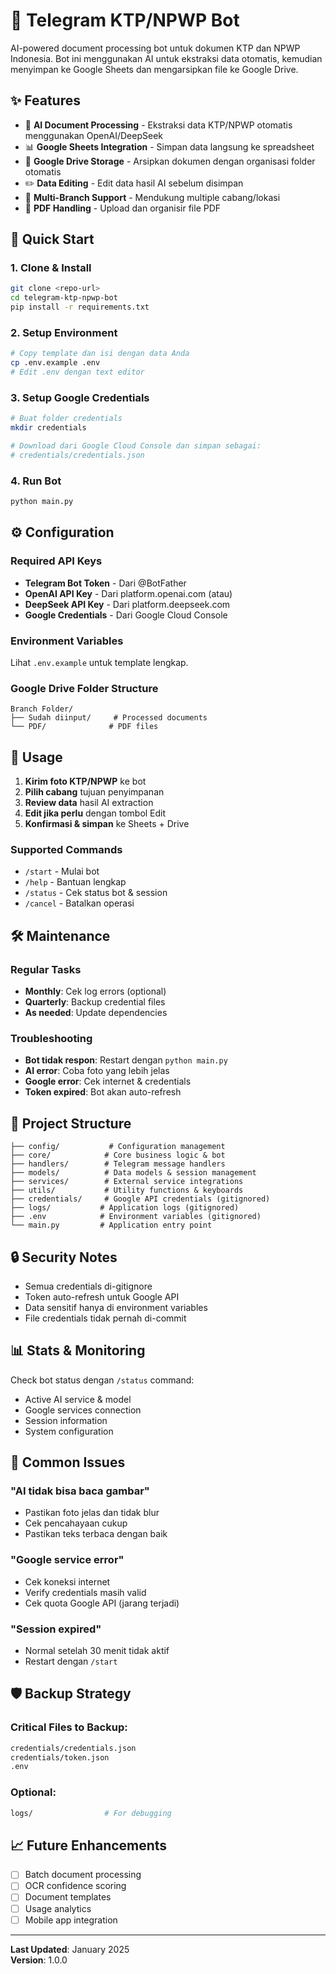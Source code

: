 # 🤖 Telegram KTP/NPWP Bot

AI-powered document processing bot untuk dokumen KTP dan NPWP Indonesia. Bot ini menggunakan AI untuk ekstraksi data otomatis, kemudian menyimpan ke Google Sheets dan mengarsipkan file ke Google Drive.

## ✨ Features

- 📸 **AI Document Processing** - Ekstraksi data KTP/NPWP otomatis menggunakan OpenAI/DeepSeek
- 📊 **Google Sheets Integration** - Simpan data langsung ke spreadsheet
- 📁 **Google Drive Storage** - Arsipkan dokumen dengan organisasi folder otomatis
- ✏️ **Data Editing** - Edit data hasil AI sebelum disimpan
- 🏢 **Multi-Branch Support** - Mendukung multiple cabang/lokasi
- 📄 **PDF Handling** - Upload dan organisir file PDF

## 🚀 Quick Start

### 1. Clone & Install
```bash
git clone <repo-url>
cd telegram-ktp-npwp-bot
pip install -r requirements.txt
```

### 2. Setup Environment
```bash
# Copy template dan isi dengan data Anda
cp .env.example .env
# Edit .env dengan text editor
```

### 3. Setup Google Credentials
```bash
# Buat folder credentials
mkdir credentials

# Download dari Google Cloud Console dan simpan sebagai:
# credentials/credentials.json
```

### 4. Run Bot
```bash
python main.py
```

## ⚙️ Configuration

### Required API Keys
- **Telegram Bot Token** - Dari @BotFather
- **OpenAI API Key** - Dari platform.openai.com (atau)
- **DeepSeek API Key** - Dari platform.deepseek.com  
- **Google Credentials** - Dari Google Cloud Console

### Environment Variables
Lihat `.env.example` untuk template lengkap.

### Google Drive Folder Structure
```
Branch Folder/
├── Sudah diinput/     # Processed documents
└── PDF/              # PDF files
```

## 🎯 Usage

1. **Kirim foto KTP/NPWP** ke bot
2. **Pilih cabang** tujuan penyimpanan
3. **Review data** hasil AI extraction
4. **Edit jika perlu** dengan tombol Edit
5. **Konfirmasi & simpan** ke Sheets + Drive

### Supported Commands
- `/start` - Mulai bot
- `/help` - Bantuan lengkap
- `/status` - Cek status bot & session
- `/cancel` - Batalkan operasi

## 🛠️ Maintenance

### Regular Tasks
- **Monthly**: Cek log errors (optional)
- **Quarterly**: Backup credential files
- **As needed**: Update dependencies

### Troubleshooting
- **Bot tidak respon**: Restart dengan `python main.py`
- **AI error**: Coba foto yang lebih jelas
- **Google error**: Cek internet & credentials
- **Token expired**: Bot akan auto-refresh

## 📁 Project Structure

```
├── config/           # Configuration management
├── core/            # Core business logic & bot
├── handlers/        # Telegram message handlers  
├── models/          # Data models & session management
├── services/        # External service integrations
├── utils/           # Utility functions & keyboards
├── credentials/     # Google API credentials (gitignored)
├── logs/           # Application logs (gitignored)
├── .env            # Environment variables (gitignored)
└── main.py         # Application entry point
```

## 🔒 Security Notes

- Semua credentials di-gitignore
- Token auto-refresh untuk Google API
- Data sensitif hanya di environment variables
- File credentials tidak pernah di-commit

## 📊 Stats & Monitoring

Check bot status dengan `/status` command:
- Active AI service & model
- Google services connection
- Session information
- System configuration

## 🚨 Common Issues

### "AI tidak bisa baca gambar"
- Pastikan foto jelas dan tidak blur
- Cek pencahayaan cukup
- Pastikan teks terbaca dengan baik

### "Google service error"  
- Cek koneksi internet
- Verify credentials masih valid
- Cek quota Google API (jarang terjadi)

### "Session expired"
- Normal setelah 30 menit tidak aktif
- Restart dengan `/start`

## 🛡️ Backup Strategy

### Critical Files to Backup:
```bash
credentials/credentials.json
credentials/token.json  
.env
```

### Optional:
```bash
logs/                # For debugging
```

## 📈 Future Enhancements

- [ ] Batch document processing
- [ ] OCR confidence scoring  
- [ ] Document templates
- [ ] Usage analytics
- [ ] Mobile app integration

---

**Last Updated**: January 2025  
**Version**: 1.0.0